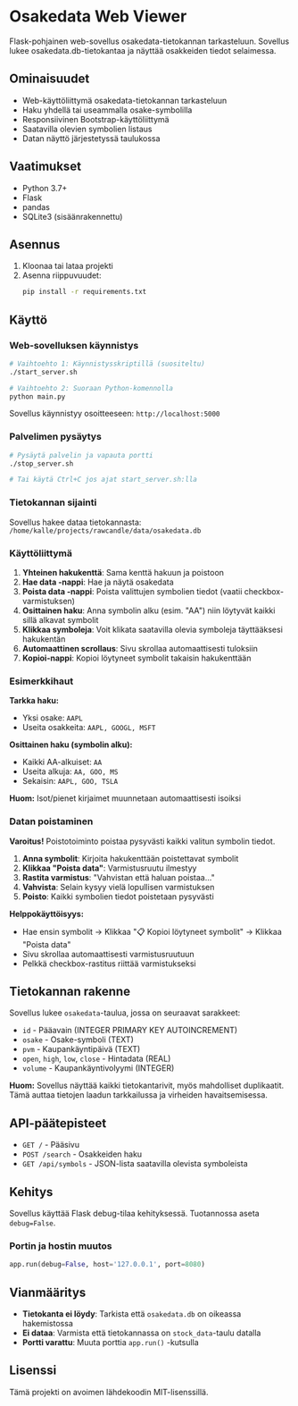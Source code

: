 # Osakedata Web Viewer

Flask-pohjainen web-sovellus osakedata-tietokannan tarkasteluun. Sovellus lukee osakedata.db-tietokantaa ja näyttää osakkeiden tiedot selaimessa.

## Ominaisuudet

- Web-käyttöliittymä osakedata-tietokannan tarkasteluun
- Haku yhdellä tai useammalla osake-symbolilla
- Responsiivinen Bootstrap-käyttöliittymä
- Saatavilla olevien symbolien listaus
- Datan näyttö järjestetyssä taulukossa

## Vaatimukset

- Python 3.7+
- Flask
- pandas
- SQLite3 (sisäänrakennettu)

## Asennus

1. Kloonaa tai lataa projekti
2. Asenna riippuvuudet:
   ```bash
   pip install -r requirements.txt
   ```

## Käyttö

### Web-sovelluksen käynnistys

```bash
# Vaihtoehto 1: Käynnistysskriptillä (suositeltu)
./start_server.sh

# Vaihtoehto 2: Suoraan Python-komennolla
python main.py
```

Sovellus käynnistyy osoitteeseen: `http://localhost:5000`

### Palvelimen pysäytys

```bash
# Pysäytä palvelin ja vapauta portti
./stop_server.sh

# Tai käytä Ctrl+C jos ajat start_server.sh:lla
```

### Tietokannan sijainti

Sovellus hakee dataa tietokannasta: `/home/kalle/projects/rawcandle/data/osakedata.db`

### Käyttöliittymä

1. **Yhteinen hakukenttä**: Sama kenttä hakuun ja poistoon
2. **Hae data -nappi**: Hae ja näytä osakedata
3. **Poista data -nappi**: Poista valittujen symbolien tiedot (vaatii checkbox-varmistuksen)
4. **Osittainen haku**: Anna symbolin alku (esim. "AA") niin löytyvät kaikki sillä alkavat symbolit
5. **Klikkaa symboleja**: Voit klikata saatavilla olevia symboleja täyttääksesi hakukentän
6. **Automaattinen scrollaus**: Sivu skrollaa automaattisesti tuloksiin
7. **Kopioi-nappi**: Kopioi löytyneet symbolit takaisin hakukenttään

### Esimerkkihaut

**Tarkka haku:**
- Yksi osake: `AAPL`
- Useita osakkeita: `AAPL, GOOGL, MSFT`

**Osittainen haku (symbolin alku):**
- Kaikki AA-alkuiset: `AA`
- Useita alkuja: `AA, GOO, MS`
- Sekaisin: `AAPL, GOO, TSLA`

**Huom:** Isot/pienet kirjaimet muunnetaan automaattisesti isoiksi

### Datan poistaminen

**Varoitus!** Poistotoiminto poistaa pysyvästi kaikki valitun symbolin tiedot.

1. **Anna symbolit**: Kirjoita hakukenttään poistettavat symbolit
2. **Klikkaa "Poista data"**: Varmistusruutu ilmestyy
3. **Rastita varmistus**: "Vahvistan että haluan poistaa..."
4. **Vahvista**: Selain kysyy vielä lopullisen varmistuksen
5. **Poisto**: Kaikki symbolien tiedot poistetaan pysyvästi

**Helppokäyttöisyys:**
- Hae ensin symbolit → Klikkaa "📋 Kopioi löytyneet symbolit" → Klikkaa "Poista data"
- Sivu skrollaa automaattisesti varmistusruutuun
- Pelkkä checkbox-rastitus riittää varmistukseksi

## Tietokannan rakenne

Sovellus lukee `osakedata`-taulua, jossa on seuraavat sarakkeet:
- `id` - Pääavain (INTEGER PRIMARY KEY AUTOINCREMENT)
- `osake` - Osake-symboli (TEXT)
- `pvm` - Kaupankäyntipäivä (TEXT)
- `open`, `high`, `low`, `close` - Hintadata (REAL)
- `volume` - Kaupankäyntivolyymi (INTEGER)

**Huom:** Sovellus näyttää kaikki tietokantarivit, myös mahdolliset duplikaatit. Tämä auttaa tietojen laadun tarkkailussa ja virheiden havaitsemisessa.

## API-päätepisteet

- `GET /` - Pääsivu
- `POST /search` - Osakkeiden haku
- `GET /api/symbols` - JSON-lista saatavilla olevista symboleista

## Kehitys

Sovellus käyttää Flask debug-tilaa kehityksessä. Tuotannossa aseta `debug=False`.

### Portin ja hostin muutos

```python
app.run(debug=False, host='127.0.0.1', port=8080)
```

## Vianmääritys

- **Tietokanta ei löydy**: Tarkista että `osakedata.db` on oikeassa hakemistossa
- **Ei dataa**: Varmista että tietokannassa on `stock_data`-taulu datalla
- **Portti varattu**: Muuta porttia `app.run()` -kutsulla

## Lisenssi

Tämä projekti on avoimen lähdekoodin MIT-lisenssillä.
